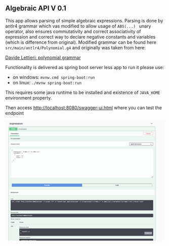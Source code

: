 ## Algebraic API V 0.1

This app allows parsing of simple algebraic expressions. Parsing is done by antlr4 grammar which vas modified to allow
usage of `ABS(...) ` unary operator, also ensures commutativity and correct associativity of expression and correct way
to declare negative constants and variables (which is difference from original). Modified grammar can be found
here `src/main/antlr4/Polynomial.g4` and originally was taken from here:

[Davide Lettieri: polynomial grammar](https://davidelettieri.it/c%23/antlr/polynomial/2017/12/25/antlr-polynomial.html)

Functionality is delivered as spring boot server less app to run it please use:

* on windows: `mvnw.cmd spring-boot:run`
* on linux: `./mvnw spring-boot:run`

This requires some java runtime to be installed and existence of `JAVA_HOME` environment property.

Then
access [http://localhost:8080/swagger-ui.html](http://localhost:8080/swagger-ui/index.html?configUrl=/v3/api-docs/swagger-config#/expression/newEmployee)
where you can test the endpoint

![swgger-ui for polynomial api](assets/swagger.png "Happy testing!")


